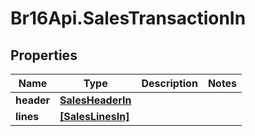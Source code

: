 # Br16Api.SalesTransactionIn

## Properties
Name | Type | Description | Notes
------------ | ------------- | ------------- | -------------
**header** | [**SalesHeaderIn**](SalesHeaderIn.md) |  | 
**lines** | [**[SalesLinesIn]**](SalesLinesIn.md) |  | 


